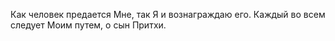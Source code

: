 Как человек предается Мне, так Я и вознаграждаю его. Каждый во всем следует Моим путем, о сын Притхи.